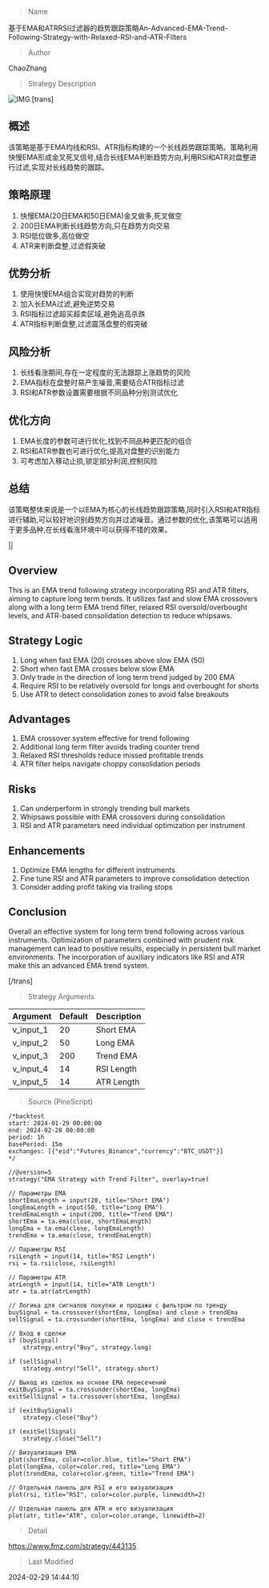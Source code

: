 
> Name

基于EMA和ATRRSI过滤器的趋势跟踪策略An-Advanced-EMA-Trend-Following-Strategy-with-Relaxed-RSI-and-ATR-Filters

> Author

ChaoZhang

> Strategy Description

![IMG](https://www.fmz.com/upload/asset/de64521d7174bbf752.png)
[trans]
## 概述

该策略是基于EMA均线和RSI、ATR指标构建的一个长线趋势跟踪策略。策略利用快慢EMA形成金叉死叉信号,结合长线EMA判断趋势方向,利用RSI和ATR对盘整进行过滤,实现对长线趋势的跟踪。

## 策略原理  

1. 快慢EMA(20日EMA和50日EMA)金叉做多,死叉做空
2. 200日EMA判断长线趋势方向,只在趋势方向交易
3. RSI低位做多,高位做空
4. ATR来判断盘整,过滤假突破

## 优势分析

1. 使用快慢EMA组合实现对趋势的判断
2. 加入长EMA过滤,避免逆势交易
3. RSI指标过滤超买超卖区域,避免追高杀跌
4. ATR指标判断盘整,过滤震荡盘整的假突破

## 风险分析 

1. 长线看涨期间,存在一定程度的无法跟踪上涨趋势的风险
2. EMA指标在盘整时易产生噪音,需要结合ATR指标过滤
3. RSI和ATR参数设置需要根据不同品种分别测试优化

## 优化方向

1. EMA长度的参数可进行优化,找到不同品种更匹配的组合
2. RSI和ATR参数也可进行优化,提高对盘整的识别能力
3. 可考虑加入移动止损,锁定部分利润,控制风险

## 总结

该策略整体来说是一个以EMA为核心的长线趋势跟踪策略,同时引入RSI和ATR指标进行辅助,可以较好地识别趋势方向并过滤噪音。通过参数的优化,该策略可以适用于更多品种,在长线看涨环境中可以获得不错的效果。

|| 

## Overview  

This is an EMA trend following strategy incorporating RSI and ATR filters, aiming to capture long term trends. It utilizes fast and slow EMA crossovers along with a long term EMA trend filter, relaxed RSI oversold/overbought levels, and ATR-based consolidation detection to reduce whipsaws.  

## Strategy Logic

1. Long when fast EMA (20) crosses above slow EMA (50) 
2. Short when fast EMA crosses below slow EMA
3. Only trade in the direction of long term trend judged by 200 EMA
4. Require RSI to be relatively oversold for longs and overbought for shorts  
5. Use ATR to detect consolidation zones to avoid false breakouts

## Advantages

1. EMA crossover system effective for trend following
2. Additional long term filter avoids trading counter trend  
3. Relaxed RSI thresholds reduce missed profitable trends
4. ATR filter helps navigate choppy consolidation periods  

## Risks

1. Can underperform in strongly trending bull markets  
2. Whipsaws possible with EMA crossovers during consolidation  
3. RSI and ATR parameters need individual optimization per instrument

## Enhancements 

1. Optimize EMA lengths for different instruments
2. Fine tune RSI and ATR parameters to improve consolidation detection  
3. Consider adding profit taking via trailing stops

## Conclusion  

Overall an effective system for long term trend following across various instruments. Optimization of parameters combined with prudent risk management can lead to positive results, especially in persistent bull market environments. The incorporation of auxiliary indicators like RSI and ATR make this an advanced EMA trend system.

[/trans]

> Strategy Arguments



|Argument|Default|Description|
|----|----|----|
|v_input_1|20|Short EMA|
|v_input_2|50|Long EMA|
|v_input_3|200|Trend EMA|
|v_input_4|14|RSI Length|
|v_input_5|14|ATR Length|


> Source (PineScript)

``` pinescript
/*backtest
start: 2024-01-29 00:00:00
end: 2024-02-28 00:00:00
period: 1h
basePeriod: 15m
exchanges: [{"eid":"Futures_Binance","currency":"BTC_USDT"}]
*/

//@version=5
strategy("EMA Strategy with Trend Filter", overlay=true)

// Параметры EMA
shortEmaLength = input(20, title="Short EMA")
longEmaLength = input(50, title="Long EMA")
trendEmaLength = input(200, title="Trend EMA")
shortEma = ta.ema(close, shortEmaLength)
longEma = ta.ema(close, longEmaLength)
trendEma = ta.ema(close, trendEmaLength)

// Параметры RSI
rsiLength = input(14, title="RSI Length")
rsi = ta.rsi(close, rsiLength)

// Параметры ATR
atrLength = input(14, title="ATR Length")
atr = ta.atr(atrLength)

// Логика для сигналов покупки и продажи с фильтром по тренду
buySignal = ta.crossover(shortEma, longEma) and close > trendEma
sellSignal = ta.crossunder(shortEma, longEma) and close < trendEma

// Вход в сделки
if (buySignal)
    strategy.entry("Buy", strategy.long)

if (sellSignal)
    strategy.entry("Sell", strategy.short)

// Выход из сделок на основе EMA пересечений
exitBuySignal = ta.crossunder(shortEma, longEma)
exitSellSignal = ta.crossover(shortEma, longEma)

if (exitBuySignal)
    strategy.close("Buy")

if (exitSellSignal)
    strategy.close("Sell")

// Визуализация EMA
plot(shortEma, color=color.blue, title="Short EMA")
plot(longEma, color=color.red, title="Long EMA")
plot(trendEma, color=color.green, title="Trend EMA")

// Отдельная панель для RSI и его визуализация
plot(rsi, title="RSI", color=color.purple, linewidth=2)

// Отдельная панель для ATR и его визуализация
plot(atr, title="ATR", color=color.orange, linewidth=2)

```

> Detail

https://www.fmz.com/strategy/443135

> Last Modified

2024-02-29 14:44:10
